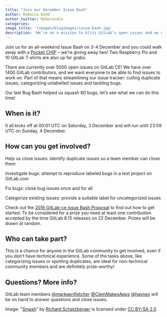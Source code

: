 ```yaml
---
title: "Join our December Issue Bash"
author: Rebecca Dodd
author_twitter: Reberoodle
categories:
image_title: '/images/blogimages/issue-bash.jpg'
description: 'We’re on a mission to blitz GitLab’s open issues and we need your help!'
---
```


Join us for an all-weekend Issue Bash on 3-4 December and you could walk away with a [Pocket CHIP](https://getchip.com/pages/pocketchip) – we're giving away two! Two Raspberry Pis and 10 GitLab T-shirts are also up for grabs.

There are currently over 5000 open issues on GitLab CE! We have over 1400 GitLab contributors, and we want everyone to be able to find issues to work on. Part of that means streamlining our issue tracker: culling duplicate issues, categorizing unlabelled issues and tackling bugs.

<!-- more -->

Our last Bug Bash helped us squash 80 bugs, let’s see what we can do this time!

## When is it?

It all kicks off at 00:01 UTC on Saturday, 3 December and will run until 23:59 UTC on Sunday, 4 December.

## How can you get involved?

Help us close issues: identify duplicate issues so a team member can close them

Investigate bugs: attempt to reproduce labeled bugs in a test project on GitLab.com

Fix bugs: close bug issues once and for all

Categorize existing issues: provide a suitable label for uncategorized issues

Check out the [2016 GitLab-ce Issue Bash Proposal](https://gitlab.com/gitlab-org/gitlab-ce/issues/17815) to find out how to get started. To be considered for a prize you need at least one contribution accepted by the time GitLab 8.15 releases on 22 December. Prizes will be drawn at random.

## Who can take part?

This is a chance for anyone in the GitLab community to get involved, even if you don’t have technical experience. Some of the tasks above, like categorizing issues or spotting duplicates, are ideal for non-technical community members and are definitely prize-worthy!

## Questions? More info?

GitLab team members [@markgenfletcher](https://gitlab.com/markglenfletcher) [@ClemMakesApps](https://gitlab.com/ClemMakesApps) [@haynes](https://gitlab.com/haynes) will be on hand to answer questions and close issues.

Image: "[Smash](https://www.flickr.com/photos/schatz/3893795729)" by [Richard Schatzberger](https://www.flickr.com/photos/schatz/) is licensed under [CC BY-SA 2.0](https://creativecommons.org/licenses/by-sa/2.0/#)
